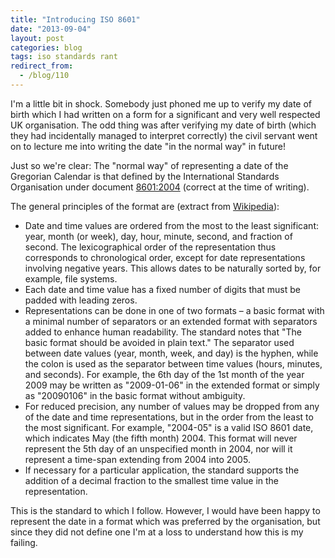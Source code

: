 ```yaml
---
title: "Introducing ISO 8601"
date: "2013-09-04"
layout: post
categories: blog
tags: iso standards rant
redirect_from:
  - /blog/110
---
```


I'm a little bit in shock. Somebody just phoned me up to verify my date of birth which I had written on a form for a significant and very well respected UK organisation. The odd thing was after verifying my date of birth (which they had incidentally managed to interpret correctly) the civil servant went on to lecture me into writing the date "in the normal way" in future!

Just so we're clear: The "normal way" of representing a date of the Gregorian Calendar is that defined by the International Standards Organisation under document [8601:2004](https://www.iso.org/obp/ui/#iso:std:iso:8601:ed-3:v1:en) (correct at the time of writing).

The general principles of the format are (extract from [Wikipedia](http://en.wikipedia.org/wiki/ISO_8601)):

- Date and time values are ordered from the most to the least significant: year, month (or week), day, hour, minute, second, and fraction of second. The lexicographical order of the representation thus corresponds to chronological order, except for date representations involving negative years. This allows dates to be naturally sorted by, for example, file systems.
- Each date and time value has a fixed number of digits that must be padded with leading zeros.
- Representations can be done in one of two formats – a basic format with a minimal number of separators or an extended format with separators added to enhance human readability. The standard notes that "The basic format should be avoided in plain text." The separator used between date values (year, month, week, and day) is the hyphen, while the colon is used as the separator between time values (hours, minutes, and seconds). For example, the 6th day of the 1st month of the year 2009 may be written as "2009-01-06" in the extended format or simply as "20090106" in the basic format without ambiguity.
- For reduced precision, any number of values may be dropped from any of the date and time representations, but in the order from the least to the most significant. For example, "2004-05" is a valid ISO 8601 date, which indicates May (the fifth month) 2004. This format will never represent the 5th day of an unspecified month in 2004, nor will it represent a time-span extending from 2004 into 2005.
- If necessary for a particular application, the standard supports the addition of a decimal fraction to the smallest time value in the representation.

This is the standard to which I follow. However, I would have been happy to represent the date in a format which was preferred by the organisation, but since they did not define one I'm at a loss to understand how this is my failing.
